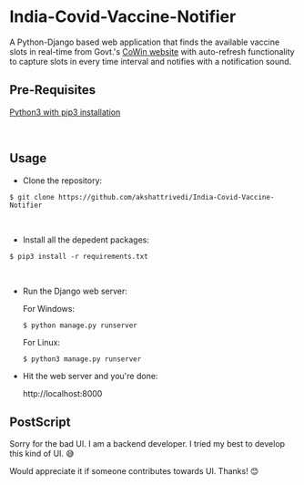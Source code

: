 # India-Covid-Vaccine-Notifier

A Python-Django based web application that finds the available vaccine slots in real-time from Govt.'s [CoWin website](https://www.cowin.gov.in/home) with auto-refresh functionality to capture slots in every time interval and notifies with a notification sound.

## Pre-Requisites
[Python3 with pip3 installation](https://www.python.org/downloads/)

<br>

## Usage
* Clone the repository:
```
$ git clone https://github.com/akshattrivedi/India-Covid-Vaccine-Notifier
```

<br>

* Install all the depedent packages:
```
$ pip3 install -r requirements.txt
```

<br>

* Run the Django web server:
    
    For Windows:
    ```
    $ python manage.py runserver
    ```

    For Linux:
    ```
    $ python3 manage.py runserver
    ```

* Hit the web server and you're done:

    http://localhost:8000


## PostScript
Sorry for the bad UI. I am a backend developer. I tried my best to develop this kind of UI. :sweat_smile:

Would appreciate it if someone contributes towards UI. Thanks! :blush:
